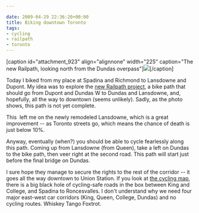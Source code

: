 ```yaml
---

date: 2009-04-29 22:36:20+00:00
title: Biking downtown Toronto
tags:
- cycling
- railpath
- toronto
---
```


[caption id="attachment_923" align="alignnone" width="225" caption="The new Railpath, looking north from the Dundas overpass"][![](http://fink08.files.wordpress.com/2009/12/29-04-09_1458.jpg?w=225)](http://fink08.files.wordpress.com/2009/12/29-04-09_1458.jpg)[/caption]

Today I biked from my place at Spadina and Richmond to Lansdowne and Dupont. My idea was to explore the [new Railpath project](http://railpath.communitybicyclenetwork.org/), a bike path that should go from Dupont and Dundas W to Dundas and Lansdowne, and, hopefully, all the way to downtown (seems unlikely). Sadly, as the photo shows, this path is not yet complete.

This  left me on the newly remodeled Lansdowne, which is a great improvement -- as Toronto streets go, which means the chance of death is just below 10%.

Anyway, eventually (when?) you should be able to cycle fearlessly along this path. Coming up from Lansdowne (from Queen), take a left on Dundas to the bike path, then veer right at the second road. This path will start just before the final bridge on Dundas.

I sure hope they manage to secure the rights to the rest of the corridor -- it goes all the way downtown to Union Station. If you look at [the cycling map](http://www.ibiketo.ca/torontobikeways.html), there is a big black hole of cycling-safe roads in the box between King and College, and Spadina to Roncesvalles. I don't understand why we need four major east-west car corridors (King, Queen, College, Dundas) and no cycling routes. Whiskey Tango Foxtrot.
